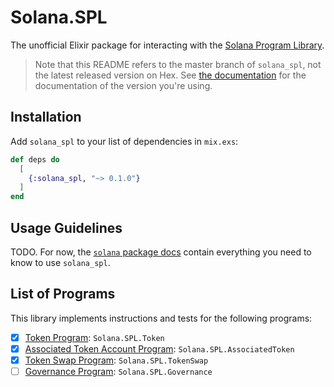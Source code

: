 # Solana.SPL

The unofficial Elixir package for interacting with the [Solana Program
Library](https://spl.solana.com).

> Note that this README refers to the master branch of `solana_spl`, not the latest
> released version on Hex. See [the documentation](https://hexdocs.pm/solana_spl)
> for the documentation of the version you're using.

## Installation

Add `solana_spl` to your list of dependencies in `mix.exs`:

```elixir
def deps do
  [
    {:solana_spl, "~> 0.1.0"}
  ]
end
```

## Usage Guidelines

TODO. For now, the [`solana` package docs](https://hexdocs.pm/solana) contain
everything you need to know to use `solana_spl`.

## List of Programs

This library implements instructions and tests for the following programs:

- [x] [Token Program](https://spl.solana.com/token): `Solana.SPL.Token`
- [x] [Associated Token Account
  Program](https://spl.solana.com/associated-token-account):
  `Solana.SPL.AssociatedToken`
- [x] [Token Swap Program](https://spl.solana.com/token): `Solana.SPL.TokenSwap`
- [ ] [Governance Program](https://github.com/solana-labs/solana-program-library/tree/master/governance): `Solana.SPL.Governance`
